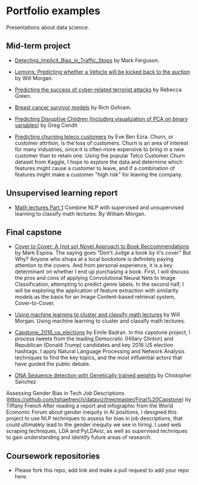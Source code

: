 # Portfolio examples
Presentations about data science.

## Mid-term project
- [Detecting_Implicit_Bias_in_Traffic_Stops](https://github.com/maf5509/Detecting_Implicit_Bias_in_Traffic_Stops) by Mark Ferguson.

- [Lemons: Predicting whether a Vehicle will be kicked back to the auction](https://github.com/ExtraLime/lemons) by Will Morgan. 



- [Predicting the success of cyber-related terrorist attacks](https://github.com/Begecky/Thinkful_Materials/tree/master/Unit_3_Capstone) by Rebecca Green.

- [Breast cancer survivor models](https://github.com/richardgorham1/ds-supervised-learning-capstone-lite) by Rich Gohram.    

- [Predicting Disruptive Children (Including visualization of PCA on binary variables)](https://github.com/conditg/predicting-disruption) by Greg Condit

- [Predicting churning teleco customers](https://github.com/ecbenezra/ThinkfulAssignments/tree/master/Midterm-Capstone-Report) by Eve Ben Ezra. Churn, or customer attrition, is the loss of customers. Churn is an area of interest for many industries, since it is often more expensive to bring in a new customer than to retain one. Using the popular Telco Customer Churn dataset from Kaggle, I hope to explore the data and determine which features might cause a customer to leave, and if a combination of features might make a customer "high risk" for leaving the company.

## Unsupervised learning report

- [Math lectures Part 1](https://github.com/ExtraLime/math-lectures) Combine NLP with supervised and unsupervised learning to classify math lectures. By William Morgan.

## Final capstone

- [Cover to Cover: A (not so) Novel Approach to Book Reccommendations](https://www.thinkful.com/project-hunt/projects/cover-to-cover-a-not-so-novel-approach-to-book-reccommendations-4230) by Mark Espina. The saying goes "Don't Judge a book by it's cover" But Why? Anyone who shops at a local bookstore is definitely paying attention to the covers. And from personal experience, it is a key determinant on whether I end up purchasing a book. First, I will discuss the pros and cons of applying Convolutional Neural Nets to Image Classification, attempting to predict genre labels. In the second half, I will be exploring the application of feature extraction with similarity models as the basis for an Image Content-based retrieval system, Cover-to-Cover.

- [Using machine learning to cluster and classify math lectures](https://github.com/ExtraLime/math-lectures) by Will Morgan. Using machine learning to cluster and classify math lectures.

- [Capstone_2016_us_elections](https://github.com/ebadran/thinkfulBC/blob/master/final_capstone/Capstone_2016_us_elections.ipynb) by Emile Badran. In this capstone project, I process tweets from the leading Democratic (Hillary Clinton) and Republican (Donald Trump) candidates and key 2016 US election hashtags. I apply Natural Language Processing and Network Analysis techniques to find the key topics, and the most influential actors that have guided the public debate.


 
 - [DNA Sequence detection with Genetically trained weights](https://github.com/christophersanchez/DataScience/tree/master/Thinkful/Unit6) by Chistopher Sanchez
 
 Assessing Gender Bias in Tech Job Descriptions
 (https://github.com/tshaefrench/dataviz/tree/master/Final%20Capstone) by Tiffany French 
After reading a report and infographic from the World Economic Forum about gender inequity in AI positions, I designed this project to use NLP techniques to assess for bias in job descriptions, that could ultimately lead to the gender inequity we see in hiring.  I used web scraping techniques, LDA and PyLDAviz, as well as supervised techniques to gain understanding and identify future areas of research.

## Coursework repositories
- Please fork this repo, add link and make a pull request to add your repo here.
